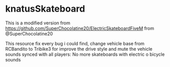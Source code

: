 # knatusSkateboard
This is a modified version from https://github.com/SuperChocolatine20/ElectricSkateboardFiveM from @SuperChocolatine20

This resource fix every bug i could find, change vehicle base from RCBandito to Tribike3 for improve the drive style and mute the vehicle sounds synced with all players: No more skateboards with electric o bicycle sounds

